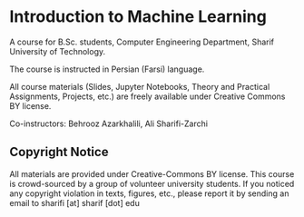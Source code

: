 # Introduction to Machine Learning
A course for B.Sc. students, Computer Engineering Department, Sharif University of Technology.

The course is instructed in Persian (Farsi) language. 

All course materials (Slides, Jupyter Notebooks, Theory and Practical Assignments, Projects, etc.) are freely available under Creative Commons BY license.

Co-instructors: Behrooz Azarkhalili, Ali Sharifi-Zarchi

## Copyright Notice
All materials are provided under Creative-Commons BY license. 
This course is crowd-sourced by a group of volunteer university students. If you noticed any copyright violation in texts, figures, etc., please report it by sending an email to sharifi [at] sharif [dot] edu
